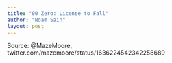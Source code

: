 ```yaml
---
title: "00 Zero: License to Fall"
author: "Noam Sain"
layout: post
---
```


<script>!function(r,u,m,b,l,e){r._Rumble=b,r[b]||(r[b]=function(){(r[b]._=r[b]._||[]).push(arguments);if(r[b]._.length==1){l=u.createElement(m),e=u.getElementsByTagName(m)[0],l.async=1,l.src="https://rumble.com/embedJS/u4"+(arguments[1].video?'.'+arguments[1].video:'')+"/?url="+encodeURIComponent(location.href)+"&args="+encodeURIComponent(JSON.stringify([].slice.apply(arguments))),e.parentNode.insertBefore(l,e)}})}(window, document, "script", "Rumble");</script>

<div id="rumble_v2oia5y"></div>
<script>
Rumble("play", {"video":"v2oia5y","div":"rumble_v2oia5y"});</script>

Source: @MazeMoore, twitter.com/mazemoore/status/1636224542342258689
